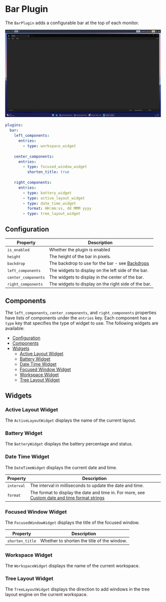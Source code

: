 # Bar Plugin

The `BarPlugin` adds a configurable bar at the top of each monitor.

![Bar demo](../../images/bar-demo.png)

```yaml
plugins:
  bar:
    left_components:
      entries:
        - type: workspace_widget

    center_components:
      entries:
        - type: focused_window_widget
          shorten_title: true

    right_components:
      entries:
        - type: battery_widget
        - type: active_layout_widget
        - type: date_time_widget
          format: HH:mm:ss, dd MMM yyyy
        - type: tree_layout_widget
```

## Configuration

| Property            | Description                                                                     |
| ------------------- | ------------------------------------------------------------------------------- |
| `is_enabled`        | Whether the plugin is enabled                                                   |
| `height`            | The height of the bar in pixels.                                                |
| `backdrop`          | The backdrop to use for the bar - see [Backdrops](../core/styling.md#backdrops) |
| `left_components`   | The widgets to display on the left side of the bar.                             |
| `center_components` | The widgets to display in the center of the bar.                                |
| `right_components`  | The widgets to display on the right side of the bar.                            |

## Components

The `left_components`, `center_components`, and `right_components` properties have lists of components under the `entries` key. Each component has a `type` key that specifies the type of widget to use. The following widgets are available:

- [Configuration](#configuration)
- [Components](#components)
- [Widgets](#widgets)
  - [Active Layout Widget](#active-layout-widget)
  - [Battery Widget](#battery-widget)
  - [Date Time Widget](#date-time-widget)
  - [Focused Window Widget](#focused-window-widget)
  - [Workspace Widget](#workspace-widget)
  - [Tree Layout Widget](#tree-layout-widget)

## Widgets

### Active Layout Widget

The `ActiveLayoutWidget` displays the name of the current layout.

### Battery Widget

The `BatteryWidget` displays the battery percentage and status.

### Date Time Widget

The `DateTimeWidget` displays the current date and time.

| Property   | Description                                                                                                                                                                                      |
| ---------- | ------------------------------------------------------------------------------------------------------------------------------------------------------------------------------------------------ |
| `interval` | The interval in milliseconds to update the date and time.                                                                                                                                        |
| `format`   | The format to display the date and time in. For more, see [Custom date and time format strings](https://docs.microsoft.com/en-us/dotnet/standard/base-types/custom-date-and-time-format-strings) |

### Focused Window Widget

The `FocusedWindowWidget` displays the title of the focused window.

| Property        | Description                                 |
| --------------- | ------------------------------------------- |
| `shorten_title` | Whether to shorten the title of the window. |

### Workspace Widget

The `WorkspaceWidget` displays the name of the current workspace.

### Tree Layout Widget

The `TreeLayoutWidget` displays the direction to add windows in the tree layout engine on the current workspace.
